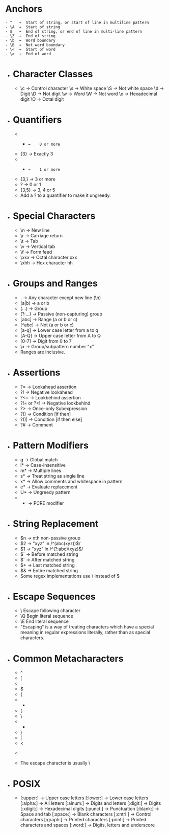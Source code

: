 # Anchors
	- ^   →  Start of string, or start of line in multiline pattern
	- \A  →  Start of string
	- $   →  End of string, or end of line in multi-line pattern
	- \Z  →  End of string
	- \b  →  Word boundary
	- \B  →  Not word boundary
	- \<  →  Start of word
	- \>  →  End of word
- #  Character Classes 
	- \c  →  Control character
	  \s  →  White space
	  \S  →  Not white space
	  \d  →  Digit
	  \D  →  Not digit
	  \w  →  Word
	  \W  →  Not word
	  \x  →  Hexadecimal digit
	  \O  →  Octal digit
- # Quantifiers 
	- *     →    0 or more 
	- {3}   →    Exactly 3
	- +     →    1 or more 
	- {3,}  →    3 or more
	- ?     →    0 or 1 
	- {3,5} →    3, 4 or 5
	- Add a ? to a quantifier to make it ungreedy.
- # Special Characters
	- \n   →  New line
	- \r   →  Carriage return
	- \t   →  Tab
	- \v   →  Vertical tab
	- \f   →  Form feed
	- \xxx →  Octal character xxx
	- \xhh →  Hex character hh
- # Groups and Ranges
	- .       →  Any character except new line (\n)
	- (a|b)   →  a or b
	- (...)   →  Group
	- (?:...) →  Passive (non-capturing) group
	- [abc]   →  Range (a or b or c)
	- [^abc]  →  Not (a or b or c)
	- [a-q]   →  Lower case letter from a to q
	- [A-Q]   →  Upper case letter from A to Q
	- [0-7]   →  Digit from 0 to 7
	- \x      →  Group/subpattern number "x"
	- Ranges are inclusive.
- # Assertions
	- ?=         →  Lookahead assertion
	- ?!         →  Negative lookahead
	- ?<=        →  Lookbehind assertion
	- ?!= or ?<! →  Negative lookbehind
	- ?>         →  Once-only Subexpression
	- ?()        →  Condition [if then]
	- ?()|       →  Condition [if then else]
	- ?#         →  Comment
- # Pattern Modifiers 
	- g   →  Global match
	- i*  →  Case-insensitive
	- m*  →  Multiple lines
	- s*  →  Treat string as single line
	- x*  →  Allow comments and whitespace in pattern
	- e*  →  Evaluate replacement
	- U*  →  Ungreedy pattern
	- *   →  PCRE modifier
- # String Replacement 
	- $n  →  nth non-passive group
	- $2  →  "xyz" in /^(abc(xyz))$/
	- $1  →  "xyz" in /^(?:abc)(xyz)$/
	- $`  →  Before matched string
	- $'  →  After matched string
	- $+  →  Last matched string
	- $&  →  Entire matched string
	- Some regex implementations use \ instead of $
- # Escape Sequences
	- \ Escape following character
	- \Q Begin literal sequence
	- \E End literal sequence
	- "Escaping" is a way of treating characters which have a special meaning in regular
	  expressions literally, rather than as special characters.
- # Common Metacharacters
	- ^ 
	- [
	- .
	- $
	- {
	- *
	- (
	- \
	- +
	- )
	- |
	- <
	- >
	- The escape character is usually \
- #  POSIX 
	- [:upper:]  →  Upper case letters
	  [:lower:]  →  Lower case letters
	  [:alpha:]  →  All letters
	  [:alnum:]  →  Digits and letters
	  [:digit:]  →  Digits
	  [:xdigit:] →  Hexadecimal digits
	  [:punct:]  →  Punctuation
	  [:blank:]  →  Space and tab
	  [:space:]  →  Blank characters
	  [:cntrl:]  →  Control characters
	  [:graph:]  →  Printed characters
	  [:print:]  →  Printed characters and spaces
	  [:word:]   →  Digits, letters and underscore